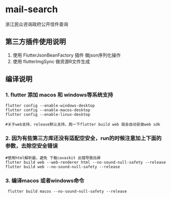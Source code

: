 # mail-search

浙江民众咨询政府公开信件查询

## 第三方插件使用说明

1. 使用 FlutterJsonBeanFactory 插件 做json序列化操作
2. 使用 flutterImgSync 做资源R文件生成

## 编译说明

### 1. flutter 添加 macos 和 windows等系统支持
```shell
flutter config --enable-windows-desktop
flutter config --enable-macos-desktop
flutter config --enable-linux-desktop

#关于web支持，release默认支持，跑一下flutter build web 就会自动安装web sdk
 ```


### 2. 因为有些第三方库还没有适配空安全，run的时候注意加上下面的参数，去除空安全错误
```shell
#使用html解析器，避免 下载cavaskit 出错导致白屏
flutter build web --web-renderer html --no-sound-null-safety --release
flutter build web --no-sound-null-safety --release
```

### 3. 编译macos 或者windows命令
```shell
 flutter build macos --no-sound-null-safety --release

```
